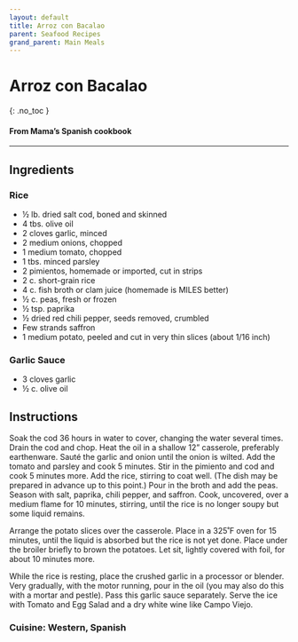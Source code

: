```yaml
---
layout: default
title: Arroz con Bacalao
parent: Seafood Recipes
grand_parent: Main Meals
---
```


# Arroz con Bacalao
{: .no_toc }
#### From Mama’s Spanish cookbook
---

## Ingredients
### Rice


<ul>
	<li>½ lb. dried salt cod, boned and skinned</li>
	<li>4 tbs. olive oil</li>
	<li>2 cloves garlic, minced</li>
	<li>2 medium onions, chopped</li>
	<li>1 medium tomato, chopped</li>
	<li>1 tbs. minced parsley</li>
	<li>2 pimientos, homemade or imported, cut in strips</li>
	<li>2 c. short-grain rice</li>
	<li>4 c. fish broth or clam juice (homemade is MILES better)</li>
	<li>½ c. peas, fresh or frozen</li>
	<li>½ tsp. paprika</li>
	<li>½ dried red chili pepper, seeds removed, crumbled</li>
	<li>Few strands saffron</li>
	<li>1 medium potato, peeled and cut in very thin slices (about 1/16 inch)</li>
</ul>

### Garlic Sauce


<ul>
	<li>3 cloves garlic</li>
	<li>½ c. olive oil</li>
</ul>

## Instructions
Soak the cod 36 hours in water to cover, changing the water several times. Drain the cod and chop. Heat the oil in a shallow 12” casserole, preferably earthenware. Sauté the garlic and onion until the onion is wilted. Add the tomato and parsley and cook 5 minutes. Stir in the pimiento and cod and cook 5 minutes more. Add the rice, stirring to coat well. (The dish may be prepared in advance up to this point.) Pour in the broth and add the peas. Season with salt, paprika, chili pepper, and saffron. Cook, uncovered, over a medium flame for 10 minutes, stirring, until the rice is no longer soupy but some liquid remains.

Arrange the potato slices over the casserole. Place in a 325˚F oven for 15 minutes, until the liquid is absorbed but the rice is not yet done. Place under the broiler briefly to brown the potatoes. Let sit, lightly covered with foil, for about 10 minutes more.

While the rice is resting, place the crushed garlic in a processor or blender. Very gradually, with the motor running, pour in the oil (you may also do this with a mortar and pestle). Pass this garlic sauce separately. Serve the ice with Tomato and Egg Salad and a dry white wine like Campo Viejo.


### Cuisine: Western, Spanish